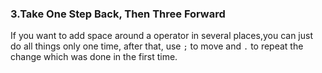 ### 3.Take One Step Back, Then Three Forward

If you want to add space around a operator in several places,you can just do all things only one time, after that, use `;` to move and `.` to repeat the change which was done in the first time.